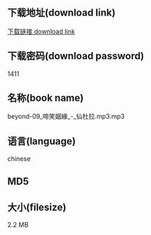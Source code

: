 ## 下载地址(download link)
[下载链接 download link](https://tutu365.netlify.app/?s=beyond-09_%E5%95%BC%E7%AC%91%E5%A7%BB%E7%B7%A3_-_%E4%BB%99%E6%9D%9C%E6%8B%89.mp3)

## 下载密码(download password)
1411

## 名称(book name)
beyond-09_啼笑姻緣_-_仙杜拉.mp3.mp3

## 语言(language)
chinese

## MD5


## 大小(filesize)
2.2 MB
